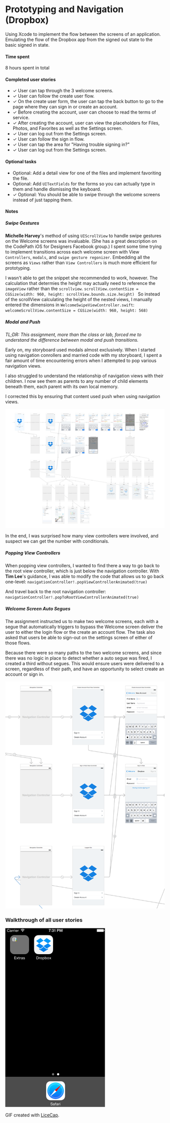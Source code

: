 # Prototyping and Navigation (Dropbox)
Using Xcode to implement the flow between the screens of an application. Emulating the flow of the Dropbox app from the signed out state to the basic signed in state.

#### Time spent
8 hours spent in total

#### Completed user stories
 * ✓ User can tap through the 3 welcome screens.
 * ✓ User can follow the create user flow.
  * ✓ On the create user form, the user can tap the back button to go to the page where they can sign in or create an account.
  * ✓ Before creating the account, user can choose to read the terms of service.
  * ✓ After creating the account, user can view the placeholders for Files, Photos, and Favorites as well as the Settings screen.
  * ✓ User can log out from the Settings screen.
 * ✓ User can follow the sign in flow.
  * ✓ User can tap the area for "Having trouble signing in?"
  * ✓ User can log out from the Settings screen.
 
#### Optional tasks
 * Optional: Add a detail view for one of the files and implement favoriting the file.
 * Optional: Add `UITextFields` for the forms so you can actually type in them and handle dismissing the keyboard.
 * ✓ Optional: You should be able to swipe through the welcome screens instead of just tapping them.

#### Notes
##### Swipe Gestures
**Michelle Harvey**'s method of using `UIScrollView` to handle swipe gestures on the Welcome screens was invaluable. (She has a great description on the CodePath iOS for Designers Facebook group.) I spent some time trying to implement transitions across each welcome screen with View `Controllers`, `modals`, and `swipe gesture regonizer`. Embedding all the screens as `Views` rather than `View Controllers` is much more efficient for prototyping.

I wasn't able to get the snippet she recommended to work, however. The calculation that determies the height may actually need to reference the `imageView` rather than the `scrollview`.
`scrollView.contentSize = CGSize(width: 960, height: scrollView.bounds.size.height)
`
So instead of the scrollView calculating the height of the nested views, I manually entered the dimensions in `WelcomeSwipeViewController.swift`:
`welcomeScrollView.contentSize = CGSize(width: 960, height: 568)`

##### Modal and Push
*TL;DR: This assignment, more than the class or lab, forced me to understand the difference between modal and push transitions.*

Early on, my storyboard used modals almost exclusively. When I started using navigation conrollers and married code with my storyboard, I spent a fair amount of time encountering errors when I attempted to pop various navigation views.

I also struggled to understand the relationship of navigation views with their children. I now see them as parents to any number of child elements beneath them, each parent with its own local memory.

I corrected this by ensuring that content used push when using navigation views.

![Storyboard](storyboard.png)

In the end, I was surprised how many view controllers were involved, and suspect we can get the number with conditionals.

##### Popping View Controllers
When popping view controllers, I wanted to find there a way to go back to the root view controller, which is just below the navigation controller. With **Tim Lee**'s guidance, I was able to modify the code that allows us to go back one-level:
       `navigationController!.popViewControllerAnimated(true)` 
        
And travel back to the root navigation controller:
`navigationController!.popToRootViewControllerAnimated(true)`


##### Welcome Screen Auto Segues
The assignment instructed us to make two welcome screens, each with a segue that automatically triggers to bypass the Welcome screen deliver the user to either the login flow or the create an account flow. The task also asked that users be able to sign-out on the settings screen of either of those flows.

Because there were so many paths to the two welcome screens, and since there was no logic in place to detect whether a auto segue was fired, I created a third without segues. This would ensure users were delivered to a screen, regardless of their path, and have an opportunity to select create an account or sign in.

![Welcome Screens](welcome-screens.png)

### Walkthrough of all user stories

![Video Walkthrough](dropbox.gif)

GIF created with [LiceCap](http://www.cockos.com/licecap/).
